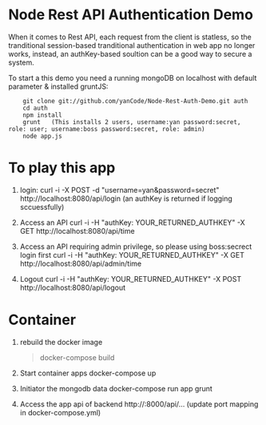 Node Rest API Authentication Demo
==========================

When it comes to Rest API, each request from the client is statless, so the tranditional session-based tranditional authentication in web app no longer
works, instead, an authKey-based soultion can be a good way to secure a system.

To start a this demo you need a running mongoDB on localhost with default parameter & installed gruntJS:
		
		git clone git://github.com/yanCode/Node-Rest-Auth-Demo.git auth
		cd auth
		npm install
		grunt   (This installs 2 users, username:yan password:secret, role: user; username:boss password:secret, role: admin)
		node app.js




To play this app
===============

1. login:
     curl -i -X POST -d "username=yan&password=secret" http://localhost:8080/api/login  (an authKey is returned if logging sccuessfully)

2. Access an API
     curl -i -H "authKey: YOUR_RETURNED_AUTHKEY" -X GET  http://localhost:8080/api/time

3. Access an API requiring admin privilege, so please using boss:secrect login first
     curl -i -H "authKey: YOUR_RETURNED_AUTHKEY" -X GET  http://localhost:8080/api/admin/time

4. Logout
    curl -i -H "authKey: YOUR_RETURNED_AUTHKEY" -X POST  http://localhost:8080/api/logout




Container
===============
1. rebuild the docker image
   > docker-compose build

2. Start container apps
   docker-compose up

3. Initiator the mongodb data
   docker-compose run app grunt

4. Access the app api of backend
   http://<IP>:8000/api/...  (update port mapping in docker-compose.yml)